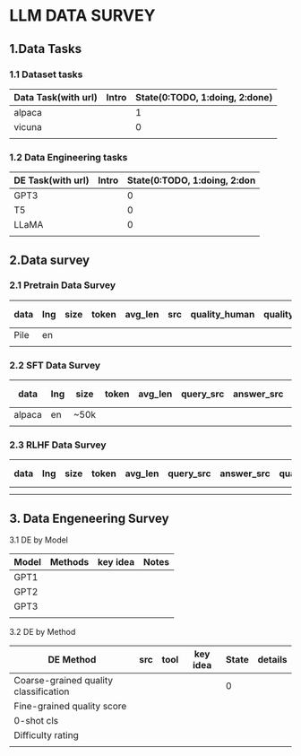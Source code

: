 # LLM DATA SURVEY

## 1.Data Tasks

### 1.1 Dataset tasks 

| Data Task(with url) | Intro | State(0:TODO, 1:doing, 2:done) |
| ------------------- | ----- | ------------------------------ |
| alpaca              |       | 1                              |
| vicuna              |       | 0                              |
|                     |       |                                |



### 1.2 Data Engineering tasks 

| DE Task(with url) | Intro | State(0:TODO, 1:doing, 2:don |
| ----------------- | ----- | ---------------------------- |
| GPT3              |       | 0                            |
| T5                |       | 0                            |
| LLaMA             |       | 0                            |
|                   |       |                              |



## 2.Data survey

### 2.1 Pretrain Data Survey

| data | lng  | size | token | avg_len | src  | quality_human | quality_auto | Key idea | Notes |
| ---- | ---- | ---- | ----- | ------- | ---- | ------------- | ------------ | -------- | ----- |
| Pile | en   |      |       |         |      |               |              |          |       |
|      |      |      |       |         |      |               |              |          |       |

### 2.2 SFT Data Survey

| data   | lng  | size | token | avg_len | query_src | answer_src | quality_human | quality_auto | Key idea | Notes |
| ------ | ---- | ---- | ----- | ------- | --------- | ---------- | ------------- | ------------ | -------- | ----- |
| alpaca | en   | ~50k |       |         |           |            |               |              |          |       |
|        |      |      |       |         |           |            |               |              |          |       |

### 2.3 RLHF Data Survey

| data | lng  | size | token | avg_len | query_src | answer_src | quality_human | quality_auto | Key idea | Notes |
| ---- | ---- | ---- | ----- | ------- | --------- | ---------- | ------------- | ------------ | -------- | ----- |
|      |      |      |       |         |           |            |               |              |          |       |
|      |      |      |       |         |           |            |               |              |          |       |



## 3. Data Engeneering Survey

3.1 DE by Model

| Model | Methods | key idea | Notes |
| ----- | ------- | -------- | ----- |
| GPT1  |         |          |       |
| GPT2  |         |          |       |
| GPT3  |         |          |       |
|       |         |          |       |



3.2 DE by Method

| DE Method                             | src  | tool | key idea | State | details |
| ------------------------------------- | ---- | ---- | -------- | ----- | ------- |
| Coarse-grained quality classification |      |      |          | 0     |         |
| Fine-grained quality score            |      |      |          |       |         |
| 0-shot cls                            |      |      |          |       |         |
| Difficulty rating                     |      |      |          |       |         |
|                                       |      |      |          |       |         |
